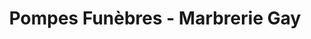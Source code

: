 ---
title: "Pompes Funèbres - Marbrerie Gay"
url: /saint-chamond/pompes-funebres-marbrerie-gay/
shop: directeurs de funérailles
---
